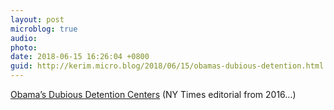 ```yaml
---
layout: post
microblog: true
audio: 
photo: 
date: 2018-06-15 16:26:04 +0800
guid: http://kerim.micro.blog/2018/06/15/obamas-dubious-detention.html
---
```

[Obama’s Dubious Detention Centers](https://www.nytimes.com/2016/07/18/opinion/mr-obamas-dubious-detention-centers.html) (NY Times editorial from 2016…)
